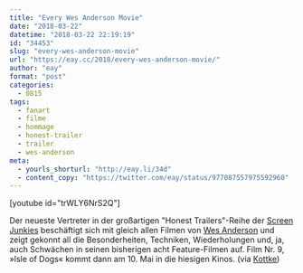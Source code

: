 ```yaml
---
title: "Every Wes Anderson Movie"
date: "2018-03-22"
datetime: "2018-03-22 22:19:19"
id: "34453"
slug: "every-wes-anderson-movie"
url: "https://eay.cc/2018/every-wes-anderson-movie/"
author: "eay"
format: "post"
categories:
  - 0815
tags:
  - fanart
  - filme
  - hommage
  - honest-trailer
  - trailer
  - wes-anderson
meta:
  - yourls_shorturl: "http://eay.li/34d"
  - content_copy: "https://twitter.com/eay/status/977087557975592960"
---
```


\[youtube id="trWLY6NrS2Q"\]

Der neueste Vertreter in der großartigen "Honest Trailers"-Reihe der [Screen Junkies](http://www.screenjunkies.com/) beschäftigt sich mit gleich allen Filmen von [Wes Anderson](https://eay.cc/tag/wes-anderson/) und zeigt gekonnt all die Besonderheiten, Techniken, Wiederholungen und, ja, auch Schwächen in seinen bisherigen acht Feature-Filmen auf. Film Nr. 9, »Isle of Dogs« kommt dann am 10. Mai in die hiesigen Kinos. (via [Kottke](https://kottke.org/18/03/an-honest-trailer-for-every-wes-anderson-movie))

